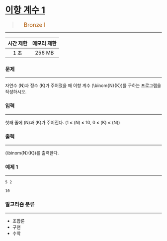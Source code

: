 # [이항 계수 1](https://www.acmicpc.net/problem/11050)

> <img src="https://d2gd6pc034wcta.cloudfront.net/tier/5.svg" width="16" heigth="21" style = "vertical-align: middle;"/>&nbsp;<span style="font-size: 18px; color: #ad5600;">Bronze I</span>

***

<div align="center">

|시간 제한|메모리 제한|
|:---:|:---:|
|1 초 |256 MB|

</div>

### 문제

***

자연수 \(N\)과 정수 \(K\)가 주어졌을 때 이항 계수 \(\binom{N}{K}\)를 구하는 프로그램을 작성하시오.

### 입력

***

첫째 줄에 \(N\)과 \(K\)가 주어진다. (1 ≤ \(N\) ≤ 10, 0 ≤ \(K\) ≤ \(N\))

### 출력

***

 \(\binom{N}{K}\)를 출력한다.

### 예제 1

***

```
5 2
```

```
10
```

### 알고리즘 분류

***

* 조합론
* 구현
* 수학

